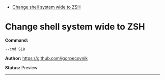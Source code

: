 - [Change shell system wide to ZSH](#s18)

<a id="s18" style="display:none;"></a>
# Change shell system wide to ZSH
**Command:** 
~~~
--cmd S18
~~~

**Author:** https://github.com/igorpecovnik

**Status:** Preview



***

